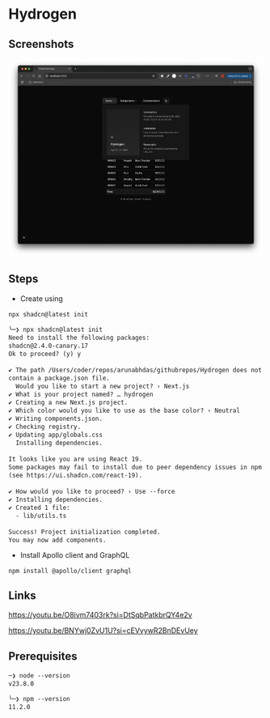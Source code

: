 # Hydrogen

## Screenshots

<img src="https://github.com/arunabhdas/Hydrogen/blob/main/screenshots/hydrogen_agentic_crm_1.png?raw=true" width="720" />

## Steps

* Create using

```
npx shadcn@latest init
```

```
╰─❯ npx shadcn@latest init       
Need to install the following packages:
shadcn@2.4.0-canary.17
Ok to proceed? (y) y

✔ The path /Users/coder/repos/arunabhdas/githubrepos/Hydrogen does not contain a package.json file.
  Would you like to start a new project? › Next.js
✔ What is your project named? … hydrogen
✔ Creating a new Next.js project.
✔ Which color would you like to use as the base color? › Neutral
✔ Writing components.json.
✔ Checking registry.
✔ Updating app/globals.css
  Installing dependencies.

It looks like you are using React 19. 
Some packages may fail to install due to peer dependency issues in npm (see https://ui.shadcn.com/react-19).

✔ How would you like to proceed? › Use --force
✔ Installing dependencies.
✔ Created 1 file:
  - lib/utils.ts

Success! Project initialization completed.
You may now add components.
```

* Install Apollo client and GraphQL 

```
npm install @apollo/client graphql
```

## Links

https://youtu.be/O8ivm7403rk?si=DtSqbPatkbrQY4e2v

https://youtu.be/BNYwj0ZvU1U?si=cEVvywR2BnDEvUey



## Prerequisites

```
─❯ node --version          
v23.8.0
```


```
╰─❯ npm --version 
11.2.0
```
